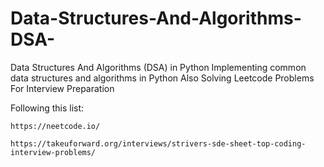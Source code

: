 # Data-Structures-And-Algorithms-DSA-
Data Structures And Algorithms (DSA) in Python
Implementing common data structures and algorithms in Python
Also Solving Leetcode Problems For Interview Preparation

Following this list:

    https://neetcode.io/ 

    https://takeuforward.org/interviews/strivers-sde-sheet-top-coding-interview-problems/
